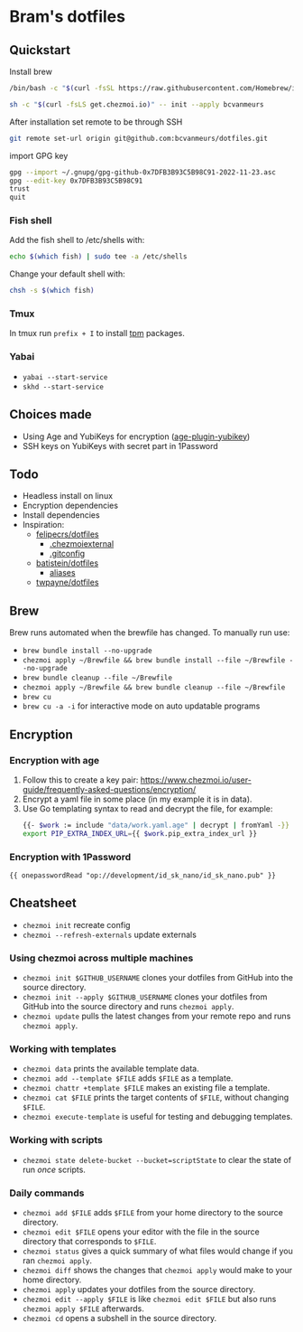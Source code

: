 # Bram's dotfiles

## Quickstart

Install brew

```bash
/bin/bash -c "$(curl -fsSL https://raw.githubusercontent.com/Homebrew/install/HEAD/install.sh)"
```

```bash
sh -c "$(curl -fsLS get.chezmoi.io)" -- init --apply bcvanmeurs
```

After installation set remote to be through SSH

```bash
git remote set-url origin git@github.com:bcvanmeurs/dotfiles.git
```

import GPG key

```bash
gpg --import ~/.gnupg/gpg-github-0x7DFB3B93C5B98C91-2022-11-23.asc
gpg --edit-key 0x7DFB3B93C5B98C91
trust
quit
```

### Fish shell

Add the fish shell to /etc/shells with:

```bash
echo $(which fish) | sudo tee -a /etc/shells
```

Change your default shell with:

```bash
chsh -s $(which fish)
```

### Tmux

In tmux run `prefix + I` to install [tpm](https://github.com/tmux-plugins/tpm) packages.

### Yabai

- `yabai --start-service`
- `skhd --start-service`

## Choices made

- Using Age and YubiKeys for encryption ([age-plugin-yubikey](https://github.com/str4d/age-plugin-yubikey))
- SSH keys on YubiKeys with secret part in 1Password

## Todo

- Headless install on linux
- Encryption dependencies
- Install dependencies
- Inspiration:
  - [felipecrs/dotfiles](https://github.com/felipecrs/dotfiles)
    - [.chezmoiexternal](https://github.com/felipecrs/dotfiles/blob/master/home/.chezmoiexternal.yaml)
    - [.gitconfig](https://github.com/felipecrs/dotfiles/blob/master/home/dot_gitconfig.tmpl)
  - [batistein/dotfiles](https://github.com/batistein/dotfiles)
    - [aliases](https://github.com/batistein/dotfiles/blob/master/dot_zsh/alias.zsh)
  - [twpayne/dotfiles](https://github.com/twpayne/dotfiles)

## Brew

Brew runs automated when the brewfile has changed. To manually run use:

- `brew bundle install --no-upgrade`
- `chezmoi apply ~/Brewfile && brew bundle install --file ~/Brewfile --no-upgrade`
- `brew bundle cleanup --file ~/Brewfile`
- `chezmoi apply ~/Brewfile && brew bundle cleanup --file ~/Brewfile`
- `brew cu`
- `brew cu -a -i` for interactive mode on auto updatable programs

## Encryption

### Encryption with age

1. Follow this to create a key pair: https://www.chezmoi.io/user-guide/frequently-asked-questions/encryption/
2. Encrypt a yaml file in some place (in my example it is in data).
3. Use Go templating syntax to read and decrypt the file, for example:
   ```bash
   {{- $work := include "data/work.yaml.age" | decrypt | fromYaml -}}
   export PIP_EXTRA_INDEX_URL={{ $work.pip_extra_index_url }}
   ```

### Encryption with 1Password

```
{{ onepasswordRead "op://development/id_sk_nano/id_sk_nano.pub" }}
```

## Cheatsheet

- `chezmoi init` recreate config
- `chezmoi --refresh-externals` update externals

### Using chezmoi across multiple machines

- `chezmoi init $GITHUB_USERNAME` clones your dotfiles from GitHub into the source directory.
- `chezmoi init --apply $GITHUB_USERNAME` clones your dotfiles from GitHub into the source directory and runs `chezmoi apply`.
- `chezmoi update` pulls the latest changes from your remote repo and runs `chezmoi apply`.

### Working with templates

- `chezmoi data` prints the available template data.
- `chezmoi add --template $FILE` adds `$FILE` as a template.
- `chezmoi chattr +template $FILE` makes an existing file a template.
- `chezmoi cat $FILE` prints the target contents of `$FILE`, without changing `$FILE`.
- `chezmoi execute-template` is useful for testing and debugging templates.

### Working with scripts

- `chezmoi state delete-bucket --bucket=scriptState` to clear the state of run _once_ scripts.

### Daily commands

- `chezmoi add $FILE` adds `$FILE` from your home directory to the source directory.
- `chezmoi edit $FILE` opens your editor with the file in the source directory that corresponds to `$FILE`.
- `chezmoi status` gives a quick summary of what files would change if you ran `chezmoi apply`.
- `chezmoi diff` shows the changes that `chezmoi apply` would make to your home directory.
- `chezmoi apply` updates your dotfiles from the source directory.
- `chezmoi edit --apply $FILE` is like `chezmoi edit $FILE` but also runs `chezmoi apply $FILE` afterwards.
- `chezmoi cd` opens a subshell in the source directory.
